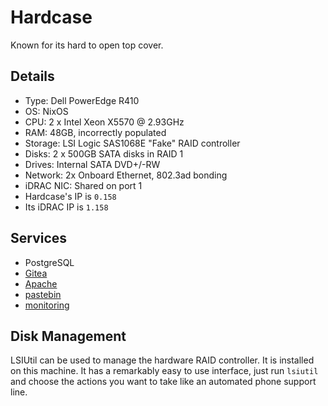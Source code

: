 # Hardcase

Known for its hard to open top cover.

## Details

- Type: Dell PowerEdge R410
- OS: NixOS
- CPU: 2 x Intel Xeon X5570 @ 2.93GHz
- RAM: 48GB, incorrectly populated
- Storage: LSI Logic SAS1068E "Fake" RAID controller
- Disks: 2 x 500GB SATA disks in RAID 1
- Drives: Internal SATA DVD+/-RW
- Network: 2x Onboard Ethernet, 802.3ad bonding
- iDRAC NIC: Shared on port 1
- Hardcase's IP is `0.158`
- Its iDRAC IP is `1.158`

## Services

- PostgreSQL
- [Gitea](/services/git)
- [Apache](/web/apache)
- [pastebin](/services/paste)
- [monitoring](/monitoring)

## Disk Management

LSIUtil can be used to manage the hardware RAID controller. It is installed on
this machine. It has a remarkably easy to use interface, just run `lsiutil` and
choose the actions you want to take like an automated phone support line.
